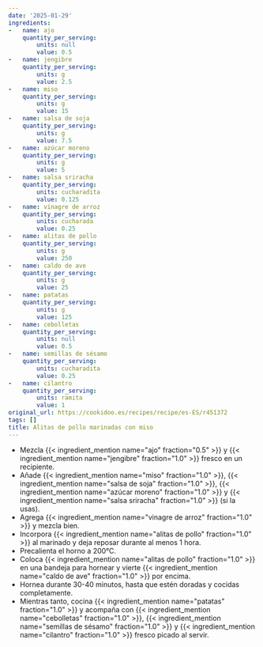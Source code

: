 ```yaml
---
date: '2025-01-29'
ingredients:
-   name: ajo
    quantity_per_serving:
        units: null
        value: 0.5
-   name: jengibre
    quantity_per_serving:
        units: g
        value: 2.5
-   name: miso
    quantity_per_serving:
        units: g
        value: 15
-   name: salsa de soja
    quantity_per_serving:
        units: g
        value: 7.5
-   name: azúcar moreno
    quantity_per_serving:
        units: g
        value: 5
-   name: salsa sriracha
    quantity_per_serving:
        units: cucharadita
        value: 0.125
-   name: vinagre de arroz
    quantity_per_serving:
        units: cucharada
        value: 0.25
-   name: alitas de pollo
    quantity_per_serving:
        units: g
        value: 250
-   name: caldo de ave
    quantity_per_serving:
        units: g
        value: 25
-   name: patatas
    quantity_per_serving:
        units: g
        value: 125
-   name: cebolletas
    quantity_per_serving:
        units: null
        value: 0.5
-   name: semillas de sésamo
    quantity_per_serving:
        units: cucharadita
        value: 0.25
-   name: cilantro
    quantity_per_serving:
        units: ramita
        value: 1
original_url: https://cookidoo.es/recipes/recipe/es-ES/r451372
tags: []
title: Alitas de pollo marinadas con miso
---
```


- Mezcla {{< ingredient_mention name="ajo" fraction="0.5" >}} y {{< ingredient_mention name="jengibre" fraction="1.0" >}} fresco en un recipiente.
- Añade {{< ingredient_mention name="miso" fraction="1.0" >}}, {{< ingredient_mention name="salsa de soja" fraction="1.0" >}}, {{< ingredient_mention name="azúcar moreno" fraction="1.0" >}} y {{< ingredient_mention name="salsa sriracha" fraction="1.0" >}} (si la usas).
- Agrega {{< ingredient_mention name="vinagre de arroz" fraction="1.0" >}} y mezcla bien.
- Incorpora {{< ingredient_mention name="alitas de pollo" fraction="1.0" >}} al marinado y deja reposar durante al menos 1 hora.
- Precalienta el horno a 200°C.
- Coloca {{< ingredient_mention name="alitas de pollo" fraction="1.0" >}} en una bandeja para hornear y vierte {{< ingredient_mention name="caldo de ave" fraction="1.0" >}} por encima.
- Hornea durante 30-40 minutos, hasta que estén doradas y cocidas completamente.
- Mientras tanto, cocina {{< ingredient_mention name="patatas" fraction="1.0" >}} y acompaña con {{< ingredient_mention name="cebolletas" fraction="1.0" >}}, {{< ingredient_mention name="semillas de sésamo" fraction="1.0" >}} y {{< ingredient_mention name="cilantro" fraction="1.0" >}} fresco picado al servir.
